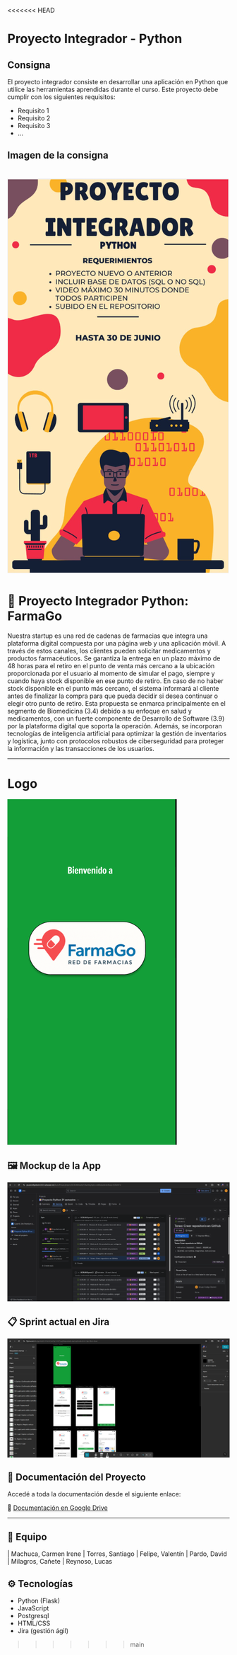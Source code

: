 <<<<<<< HEAD
# Proyecto Integrador - Python

## Consigna

El proyecto integrador consiste en desarrollar una aplicación en Python que utilice las herramientas aprendidas durante el curso. Este proyecto debe cumplir con los siguientes requisitos:

- Requisito 1
- Requisito 2
- Requisito 3
- ...

## Imagen de la consigna

![Proyecto Integrador](./assets/proyectoIntegrador.png)
=======
# 🧪 Proyecto Integrador Python: FarmaGo

Nuestra startup es una red de cadenas de farmacias que integra una plataforma digital compuesta por una página web y una aplicación móvil. A través de estos canales, los clientes pueden solicitar medicamentos y productos farmacéuticos. 
Se garantiza la entrega en un plazo máximo de 48 horas para el retiro en el punto de venta más cercano a la ubicación proporcionada por el usuario al momento de simular el pago, siempre y cuando haya stock disponible en ese punto de retiro. En caso de no haber stock disponible en el punto más cercano, el sistema informará al cliente antes de finalizar la compra para que pueda decidir si desea continuar o elegir otro punto de retiro.
Esta propuesta se enmarca principalmente en el segmento de Biomedicina (3.4) debido a su enfoque en salud y medicamentos, con un fuerte componente de Desarrollo de Software (3.9) por la plataforma digital que soporta la operación. 
Además, se incorporan tecnologías de inteligencia artificial para optimizar la gestión de inventarios y logística, junto con protocolos robustos de ciberseguridad para proteger la información y las transacciones de los usuarios.


---
# Logo

![Logo](img/logoFarmaGo.png)

## 🖼️ Mockup de la App

![Mockup](img/JiraFarmaGo.png)

## 📋 Sprint actual en Jira

![Sprint en Jira](img/mockupFarmaGo.png)

## 📄 Documentación del Proyecto

Accedé a toda la documentación desde el siguiente enlace:

🔗 [Documentación en Google Drive](https://drive.google.com/drive/folders/1Bgr67p-ABDhnHOeTNAMaOUnpYdrHpVgT?usp=drive_link)

---

## 👥 Equipo

| Machuca, Carmen Irene
| Torres, Santiago
| Felipe, Valentín
| Pardo, David
| Milagros, Cañete
| Reynoso, Lucas

## ⚙️ Tecnologías

- Python (Flask)
- JavaScript
- Postgresql
- HTML/CSS
- Jira (gestión ágil)
>>>>>>> main
